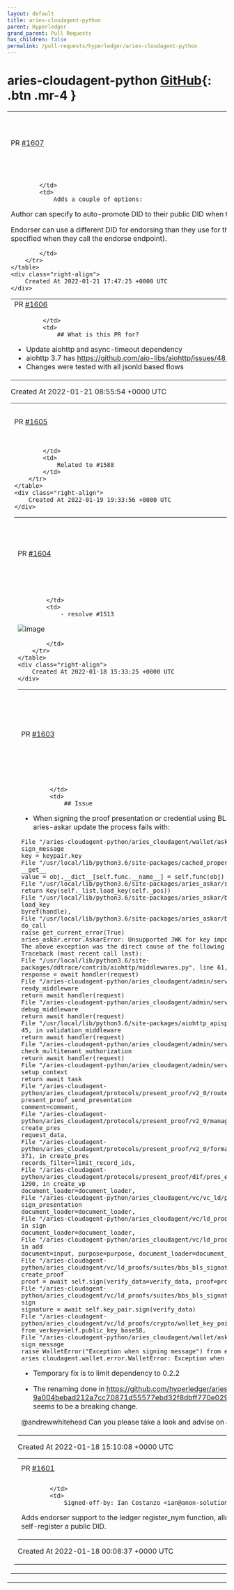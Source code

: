 ```yaml
---
layout: default
title: aries-cloudagent-python
parent: Hyperledger
grand_parent: Pull Requests
has_children: false
permalink: /pull-requests/hyperledger/aries-cloudagent-python
---
```


# aries-cloudagent-python <span class="fs-3 right-align">[GitHub](https://github.com/hyperledger/aries-cloudagent-python){: .btn .mr-4 }</span>


<div>
    <table>
        <tr>
            <td>
                PR <a href="https://github.com/hyperledger/aries-cloudagent-python/pull/1607" class=".btn">#1607</a>
            </td>
            <td>
                <b>
                    Auto-promote author did to public after endorsing
                </b>
            </td>
        </tr>
        <tr>
            <td>
                
            </td>
            <td>
                Adds a couple of options:

Author can specify to auto-promote DID to their public DID when they receive the endorsed transaction (and it is saved)

Endorser can use a different DID for endorsing than they use for their public DID (for connections) (can be specified globally by parameter, or can be specified when they call the endorse endpoint).

            </td>
        </tr>
    </table>
    <div class="right-align">
        Created At 2022-01-21 17:47:25 +0000 UTC
    </div>
</div>

<div>
    <table>
        <tr>
            <td>
                PR <a href="https://github.com/hyperledger/aries-cloudagent-python/pull/1606" class=".btn">#1606</a>
            </td>
            <td>
                <b>
                    Update aiohttp dependency
                </b>
            </td>
        </tr>
        <tr>
            <td>
                
            </td>
            <td>
                ## What is this PR for?

- Update aiohttp and async-timeout dependency
- aiohttp 3.7 has https://github.com/aio-libs/aiohttp/issues/4818 exploit
- Changes were tested with all jsonld based flows
            </td>
        </tr>
    </table>
    <div class="right-align">
        Created At 2022-01-21 08:55:54 +0000 UTC
    </div>
</div>

<div>
    <table>
        <tr>
            <td>
                PR <a href="https://github.com/hyperledger/aries-cloudagent-python/pull/1605" class=".btn">#1605</a>
            </td>
            <td>
                <b>
                    Replace blank credential/presentation exchange states with abandoned state
                </b>
            </td>
        </tr>
        <tr>
            <td>
                
            </td>
            <td>
                Related to #1588 
            </td>
        </tr>
    </table>
    <div class="right-align">
        Created At 2022-01-19 19:33:56 +0000 UTC
    </div>
</div>

<div>
    <table>
        <tr>
            <td>
                PR <a href="https://github.com/hyperledger/aries-cloudagent-python/pull/1604" class=".btn">#1604</a>
            </td>
            <td>
                <b>
                    Inbound and Outbound Persistent Message Queues, Redis and Kafka 
                </b>
            </td>
        </tr>
        <tr>
            <td>
                
            </td>
            <td>
                - resolve #1513 
![image](https://user-images.githubusercontent.com/9292265/150176209-66f2954c-2f89-47dc-916b-57ae8d6dbdbf.png)

            </td>
        </tr>
    </table>
    <div class="right-align">
        Created At 2022-01-18 15:33:25 +0000 UTC
    </div>
</div>

<div>
    <table>
        <tr>
            <td>
                PR <a href="https://github.com/hyperledger/aries-cloudagent-python/pull/1603" class=".btn">#1603</a>
            </td>
            <td>
                <b>
                    Update aries-askar patch version to at least 0.2.4 as 0.2.3 does not include backward compatibility
                </b>
            </td>
        </tr>
        <tr>
            <td>
                
            </td>
            <td>
                ## Issue

- When signing the proof presentation or credential using BLS key created before the aries-askar update the process fails with:


```
File "/aries-cloudagent-python/aries_cloudagent/wallet/askar.py", line 592, in sign_message
key = keypair.key
File "/usr/local/lib/python3.6/site-packages/cached_property.py", line 36, in __get__
value = obj.__dict__[self.func.__name__] = self.func(obj)
File "/usr/local/lib/python3.6/site-packages/aries_askar/store.py", line 147, in key
return Key(self._list.load_key(self._pos))
File "/usr/local/lib/python3.6/site-packages/aries_askar/bindings.py", line 210, in load_key
byref(handle),
File "/usr/local/lib/python3.6/site-packages/aries_askar/bindings.py", line 531, in do_call
raise get_current_error(True)
aries_askar.error.AskarError: Unsupported JWK for key import
The above exception was the direct cause of the following exception:
Traceback (most recent call last):
File "/usr/local/lib/python3.6/site-packages/ddtrace/contrib/aiohttp/middlewares.py", line 61, in attach_context
response = await handler(request)
File "/aries-cloudagent-python/aries_cloudagent/admin/server.py", line 163, in ready_middleware
return await handler(request)
File "/aries-cloudagent-python/aries_cloudagent/admin/server.py", line 200, in debug_middleware
return await handler(request)
File "/usr/local/lib/python3.6/site-packages/aiohttp_apispec/middlewares.py", line 45, in validation_middleware
return await handler(request)
File "/aries-cloudagent-python/aries_cloudagent/admin/server.py", line 339, in check_multitenant_authorization
return await handler(request)
File "/aries-cloudagent-python/aries_cloudagent/admin/server.py", line 383, in setup_context
return await task
File "/aries-cloudagent-python/aries_cloudagent/protocols/present_proof/v2_0/routes.py", line 1072, in present_proof_send_presentation
comment=comment,
File "/aries-cloudagent-python/aries_cloudagent/protocols/present_proof/v2_0/manager.py", line 264, in create_pres
request_data,
File "/aries-cloudagent-python/aries_cloudagent/protocols/present_proof/v2_0/formats/dif/handler.py", line 371, in create_pres
records_filter=limit_record_ids,
File "/aries-cloudagent-python/aries_cloudagent/protocols/present_proof/dif/pres_exch_handler.py", line 1290, in create_vp
document_loader=document_loader,
File "/aries-cloudagent-python/aries_cloudagent/vc/vc_ld/prove.py", line 101, in sign_presentation
document_loader=document_loader,
File "/aries-cloudagent-python/aries_cloudagent/vc/ld_proofs/ld_proofs.py", line 41, in sign
document_loader=document_loader,
File "/aries-cloudagent-python/aries_cloudagent/vc/ld_proofs/proof_set.py", line 53, in add
document=input, purpose=purpose, document_loader=document_loader
File "/aries-cloudagent-python/aries_cloudagent/vc/ld_proofs/suites/bbs_bls_signature_2020.py", line 82, in create_proof
proof = await self.sign(verify_data=verify_data, proof=proof)
File "/aries-cloudagent-python/aries_cloudagent/vc/ld_proofs/suites/bbs_bls_signature_2020.py", line 181, in sign
signature = await self.key_pair.sign(verify_data)
File "/aries-cloudagent-python/aries_cloudagent/vc/ld_proofs/crypto/wallet_key_pair.py", line 38, in sign
from_verkey=self.public_key_base58,
File "/aries-cloudagent-python/aries_cloudagent/wallet/askar.py", line 604, in sign_message
raise WalletError("Exception when signing message") from err
aries_cloudagent.wallet.error.WalletError: Exception when signing message
```

- Temporary fix is to limit dependency to 0.2.2

- The renaming done in https://github.com/hyperledger/aries-askar/pull/31/files#diff-9a004bebad212a7cc70871d55577ebd32f8dbff770e029d927abc4535435cf3cR539  seems to be a breaking change.

@andrewwhitehead Can you please take a look and advise on a proper fix?
            </td>
        </tr>
    </table>
    <div class="right-align">
        Created At 2022-01-18 15:10:08 +0000 UTC
    </div>
</div>

<div>
    <table>
        <tr>
            <td>
                PR <a href="https://github.com/hyperledger/aries-cloudagent-python/pull/1601" class=".btn">#1601</a>
            </td>
            <td>
                <b>
                    DID updates for endorser
                </b>
            </td>
        </tr>
        <tr>
            <td>
                
            </td>
            <td>
                Signed-off-by: Ian Costanzo <ian@anon-solutions.ca>

Adds endorser support to the ledger register_nym function, allowing Authors to self-register a public DID.
            </td>
        </tr>
    </table>
    <div class="right-align">
        Created At 2022-01-18 00:08:37 +0000 UTC
    </div>
</div>

